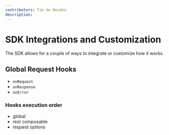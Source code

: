 ```yaml
---
contributors: Tim de Heiden
description: 
---
```


# SDK Integrations and Customization

The SDK allows for a couple of ways to integrate or customize how it works.

## Global Request Hooks

- `onRequest`
- `onResponse`
- `onError`

### Hooks execution order

- global
- rest composable
- request options
